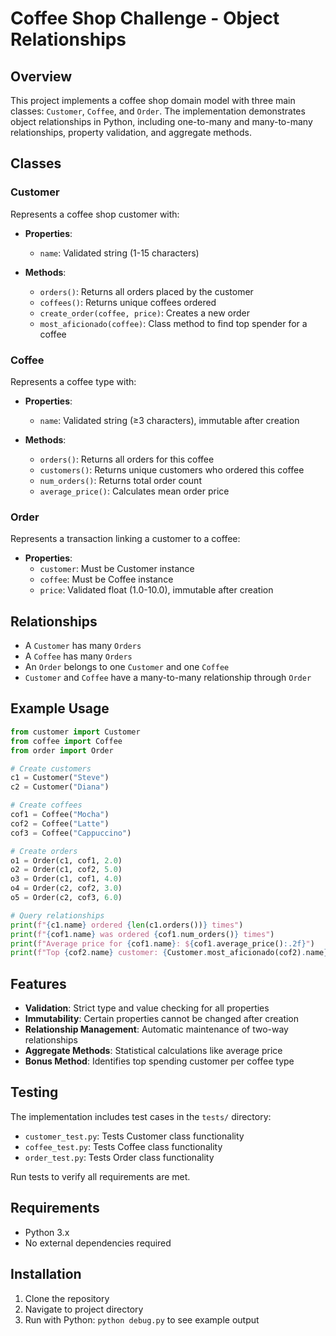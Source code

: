 # Coffee Shop Challenge - Object Relationships

## Overview

This project implements a coffee shop domain model with three main classes: `Customer`, `Coffee`, and `Order`. The implementation demonstrates object relationships in Python, including one-to-many and many-to-many relationships, property validation, and aggregate methods.

## Classes

### Customer

Represents a coffee shop customer with:

- **Properties**:
  - `name`: Validated string (1-15 characters)
  
- **Methods**:
  - `orders()`: Returns all orders placed by the customer
  - `coffees()`: Returns unique coffees ordered
  - `create_order(coffee, price)`: Creates a new order
  - `most_aficionado(coffee)`: Class method to find top spender for a coffee

### Coffee

Represents a coffee type with:

- **Properties**:
  - `name`: Validated string (≥3 characters), immutable after creation
  
- **Methods**:
  - `orders()`: Returns all orders for this coffee
  - `customers()`: Returns unique customers who ordered this coffee
  - `num_orders()`: Returns total order count
  - `average_price()`: Calculates mean order price

### Order

Represents a transaction linking a customer to a coffee:

- **Properties**:
  - `customer`: Must be Customer instance
  - `coffee`: Must be Coffee instance
  - `price`: Validated float (1.0-10.0), immutable after creation

## Relationships

- A `Customer` has many `Orders`
- A `Coffee` has many `Orders`
- An `Order` belongs to one `Customer` and one `Coffee`
- `Customer` and `Coffee` have a many-to-many relationship through `Order`

## Example Usage

```python
from customer import Customer
from coffee import Coffee
from order import Order

# Create customers
c1 = Customer("Steve")
c2 = Customer("Diana")

# Create coffees
cof1 = Coffee("Mocha")
cof2 = Coffee("Latte")
cof3 = Coffee("Cappuccino")

# Create orders
o1 = Order(c1, cof1, 2.0)
o2 = Order(c1, cof2, 5.0)
o3 = Order(c1, cof1, 4.0)
o4 = Order(c2, cof2, 3.0)
o5 = Order(c2, cof3, 6.0)

# Query relationships
print(f"{c1.name} ordered {len(c1.orders())} times")
print(f"{cof1.name} was ordered {cof1.num_orders()} times")
print(f"Average price for {cof1.name}: ${cof1.average_price():.2f}")
print(f"Top {cof2.name} customer: {Customer.most_aficionado(cof2).name}")
```
## Features

- **Validation**: Strict type and value checking for all properties
- **Immutability**: Certain properties cannot be changed after creation
- **Relationship Management**: Automatic maintenance of two-way relationships
- **Aggregate Methods**: Statistical calculations like average price
- **Bonus Method**: Identifies top spending customer per coffee type

## Testing

The implementation includes test cases in the `tests/` directory:

- `customer_test.py`: Tests Customer class functionality
- `coffee_test.py`: Tests Coffee class functionality
- `order_test.py`: Tests Order class functionality

Run tests to verify all requirements are met.

## Requirements

- Python 3.x
- No external dependencies required

## Installation

1. Clone the repository
2. Navigate to project directory
3. Run with Python: `python debug.py` to see example output